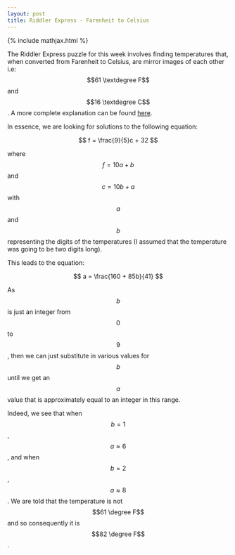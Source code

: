 ```yaml
---
layout: post
title: Riddler Express - Farenheit to Celsius
---
```


{% include mathjax.html %}

The Riddler Express puzzle for this week involves finding temperatures that, when converted from Farenheit to Celsius, are mirror images of each other i.e: $$61 \textdegree F$$ and $$16 \textdegree C$$.
A more complete explanation can be found [here](https://fivethirtyeight.com/features/can-you-flip-your-way-to-victory/).

In essence, we are looking for solutions to the following equation:

$$
f = \frac{9}{5}c + 32
$$

where $$f = 10a + b$$ and $$c = 10b + a$$ with $$a$$ and $$b$$ representing the digits of the temperatures (I assumed that the temperature was going to be two digits long). 

This leads to the equation:

$$
a = \frac{160 + 85b}{41}
$$

As $$b$$ is just an integer from $$0$$ to $$9$$, then we can just substitute in various values for $$b$$ until we get an $$a$$ value that is approximately equal to an integer in this range.

Indeed, we see that when $$b = 1$$, $$a \approx 6$$, and when $$b = 2$$, $$a \approx 8$$. We are told that the temperature is not $$61 \degree F$$ and so consequently it is $$82 \degree F$$.
